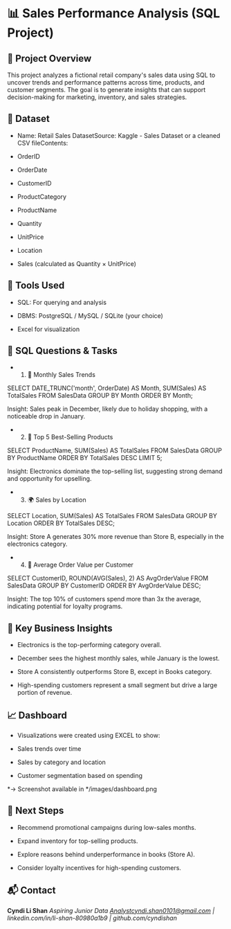 # 📊 Sales Performance Analysis (SQL Project)

## 🧠 Project Overview

This project analyzes a fictional retail company's sales data using SQL to uncover trends and performance patterns across time, products, and customer segments. The goal is to generate insights that can support decision-making for marketing, inventory, and sales strategies.

## 📂️ Dataset

- Name: Retail Sales DatasetSource: Kaggle - Sales Dataset or a cleaned CSV fileContents:

- OrderID

- OrderDate

- CustomerID

- ProductCategory

- ProductName

- Quantity

- UnitPrice

- Location

- Sales (calculated as Quantity × UnitPrice)

## 🔧 Tools Used

- SQL: For querying and analysis

- DBMS: PostgreSQL / MySQL / SQLite (your choice)

- Excel for visualization

## 🧪 SQL Questions & Tasks

- 1. 📅 Monthly Sales Trends

SELECT
    DATE_TRUNC('month', OrderDate) AS Month,
    SUM(Sales) AS TotalSales
FROM SalesData
GROUP BY Month
ORDER BY Month;

Insight: Sales peak in December, likely due to holiday shopping, with a noticeable drop in January.

- 2. 🛒 Top 5 Best-Selling Products

SELECT
    ProductName,
    SUM(Sales) AS TotalSales
FROM SalesData
GROUP BY ProductName
ORDER BY TotalSales DESC
LIMIT 5;

Insight: Electronics dominate the top-selling list, suggesting strong demand and opportunity for upselling.

- 3. 🌍 Sales by Location

SELECT
    Location,
    SUM(Sales) AS TotalSales
FROM SalesData
GROUP BY Location
ORDER BY TotalSales DESC;

Insight: Store A generates 30% more revenue than Store B, especially in the electronics category.

- 4. 👥 Average Order Value per Customer

SELECT
    CustomerID,
    ROUND(AVG(Sales), 2) AS AvgOrderValue
FROM SalesData
GROUP BY CustomerID
ORDER BY AvgOrderValue DESC;

Insight: The top 10% of customers spend more than 3x the average, indicating potential for loyalty programs.

## 📌 Key Business Insights

- Electronics is the top-performing category overall.

- December sees the highest monthly sales, while January is the lowest.

- Store A consistently outperforms Store B, except in Books category.

- High-spending customers represent a small segment but drive a large portion of revenue.

## 📈 Dashboard

- Visualizations were created using EXCEL to show:

- Sales trends over time

- Sales by category and location

- Customer segmentation based on spending

*→ Screenshot available in */images/dashboard.png

## 🚀 Next Steps

- Recommend promotional campaigns during low-sales months.

- Expand inventory for top-selling products.

- Explore reasons behind underperformance in books (Store A).

- Consider loyalty incentives for high-spending customers.

## 📬 Contact

**Cyndi Li Shan**
*Aspiring Junior Data Analystcyndi.shan0101@gmail.com | linkedin.com/in/li-shan-80980a1b9 | github.com/cyndishan*
